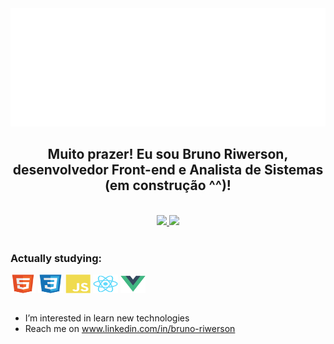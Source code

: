 <div align="center">
  <img src="header.svg">
  <h2>Muito prazer! Eu sou Bruno Riwerson, desenvolvedor Front-end e Analista de Sistemas (em construção ^^)!</h2>
</div><br>

<div align="center">
  <a href="https://github.com/vanriwerson">
  <img height="180em" src="https://github-readme-stats.vercel.app/api?username=vanriwerson&show_icons=true&theme=merko&include_all_commits=true&count_private=true"/>
  <img height="180em" src="https://github-readme-stats.vercel.app/api/top-langs/?username=vanriwerson&layout=compact&langs_count=7&theme=merko"/>
  </a>
</div>
  
<div style="display: inline_block"><br>
  <h3>Actually studying:</h3>
  <img align="center" height="30" width="40" src="https://raw.githubusercontent.com/devicons/devicon/master/icons/html5/html5-original.svg">
  <img align="center" height="30" width="40" src="https://raw.githubusercontent.com/devicons/devicon/master/icons/css3/css3-original.svg">
  <img align="center" height="30" width="40" src="https://raw.githubusercontent.com/devicons/devicon/master/icons/javascript/javascript-plain.svg">
  <img align="center" height="30" width="40" src="https://raw.githubusercontent.com/devicons/devicon/master/icons/react/react-original.svg">
  <img align="center" height="30" width="40" src="https://raw.githubusercontent.com/devicons/devicon/master/icons/vuejs/vuejs-original.svg">
</div><br>

- I’m interested in learn new technologies
- Reach me on www.linkedin.com/in/bruno-riwerson

<!---
vanriwerson/vanriwerson is a ✨ special ✨ repository because its `README.md` (this file) appears on your GitHub profile.
You can click the Preview link to take a look at your changes.
--->
